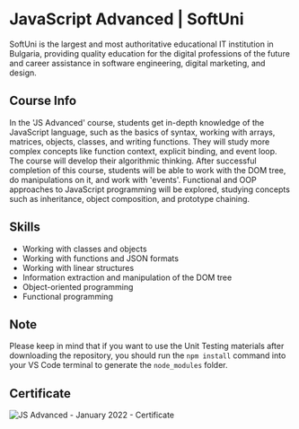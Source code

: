 # JavaScript Advanced | SoftUni

SoftUni is the largest and most authoritative educational IT institution in Bulgaria, providing quality education for the digital professions of the future and career assistance in software engineering, digital marketing, and design.

## Course Info

In the 'JS Advanced' course, students get in-depth knowledge of the JavaScript language, such as the basics of syntax, working with arrays, matrices, objects, classes, and writing functions. They will study more complex concepts like function context, explicit binding, and event loop. The course will develop their algorithmic thinking. After successful completion of this course, students will be able to work with the DOM tree, do manipulations on it, and work with 'events'. Functional and OOP approaches to JavaScript programming will be explored, studying concepts such as inheritance, object composition, and prototype chaining.

## Skills

- Working with classes and objects
- Working with functions and JSON formats
- Working with linear structures
- Information extraction and manipulation of the DOM tree
- Object-oriented programming
- Functional programming

## Note

Please keep in mind that if you want to use the Unit Testing materials after downloading the repository, you should run the ``npm install`` command into your VS Code terminal to generate the ``node_modules`` folder.

## Certificate

![JS Advanced - January 2022 - Certificate](https://github.com/yopopova/JavaScript_Advanced_SoftUni/assets/59256039/8ac55ace-ad65-4eb9-9d1f-fe600b548a12)